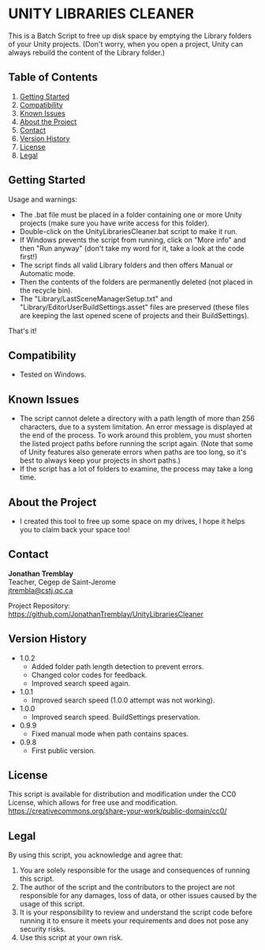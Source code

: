 # UNITY LIBRARIES CLEANER

This is a Batch Script to free up disk space by emptying the Library folders of your Unity projects.
(Don't worry, when you open a project, Unity can always rebuild the content of the Library folder.)

## Table of Contents

1. [Getting Started](#getting-started)
2. [Compatibility](#compatibility)
3. [Known Issues](#known-issues)
4. [About the Project](#about-the-project)
5. [Contact](#contact)
6. [Version History](#version-history)
7. [License](#license)
8. [Legal](#legal)

## Getting Started

 Usage and warnings:
 * The .bat file must be placed in a folder containing one or more Unity projects (make sure you have write access for this folder).
 * Double-click on the UnityLibrariesCleaner.bat script to make it run.
 * If Windows prevents the script from running, click on "More info" and then "Run anyway" (don't take my word for it, take a look at the code first!)
 * The script finds all valid Library folders and then offers Manual or Automatic mode.
 * Then the contents of the folders are permanently deleted (not placed in the recycle bin).
 * The "Library/LastSceneManagerSetup.txt" and "Library/EditorUserBuildSettings.asset" files are preserved (these files are keeping the last opened scene of projects and their BuildSettings). 
 
 That's it!

## Compatibility

* Tested on Windows.

## Known Issues

* The script cannot delete a directory with a path length of more than 256 characters, due to a system limitation. An error message is displayed at the end of the process. To work around this problem, you must shorten the listed project paths before running the script again. (Note that some of Unity features also generate errors when paths are too long, so it's best to always keep your projects in short paths.)
* If the script has a lot of folders to examine, the process may take a long time.

## About the Project

* I created this tool to free up some space on my drives, I hope it helps you to claim back your space too!

## Contact

**Jonathan Tremblay**  
Teacher, Cegep de Saint-Jerome  
jtrembla@cstj.qc.ca

Project Repository: https://github.com/JonathanTremblay/UnityLibrariesCleaner 

## Version History

* 1.0.2
    * Added folder path length detection to prevent errors.
    * Changed color codes for feedback.
    * Improved search speed again.
* 1.0.1
    * Improved search speed (1.0.0 attempt was not working).
* 1.0.0
    * Improved search speed. BuildSettings preservation.
* 0.9.9
    * Fixed manual mode when path contains spaces.
* 0.9.8
    * First public version.

## License

This script is available for distribution and modification under the CC0 License, which allows for free use and modification.  
https://creativecommons.org/share-your-work/public-domain/cc0/

## Legal

By using this script, you acknowledge and agree that:

1. You are solely responsible for the usage and consequences of running this script.
2. The author of the script and the contributors to the project are not responsible for any damages, loss of data, or other issues caused by the usage of this script.
3. It is your responsibility to review and understand the script code before running it to ensure it meets your requirements and does not pose any security risks.
4. Use this script at your own risk.